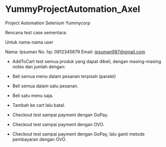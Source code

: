 # YummyProjectAutomation_Axel
Project Automation Selenium Yummycorp

Rencana test case sementara:

Untuk nama-nama user

Nama: Ipsuman
No. hp: 0812345679
Email: ipsuman987@gmail.com

- AddToCart test semua produk yang dapat dibeli, dengan masing-masing notes dan jumlah dengan:
- Beli semua menu dalam pesanan terpisah (paralel)
- Beli semua dalam satu pesanan.
- Beli satu menu saja.
- Tambah ke cart lalu batal.

- Checkout test sampai payment dengan GoPay.
- Checkout test sampai payment dengan OVO.
- Checkout test sampai payment dengan GoPay, lalu ganti metode pembayaran dengan OVO.
